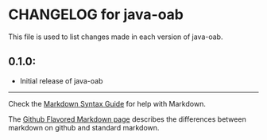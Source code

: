 # CHANGELOG for java-oab

This file is used to list changes made in each version of java-oab.

## 0.1.0:

* Initial release of java-oab

- - -
Check the [Markdown Syntax Guide](http://daringfireball.net/projects/markdown/syntax) for help with Markdown.

The [Github Flavored Markdown page](http://github.github.com/github-flavored-markdown/) describes the differences between markdown on github and standard markdown.

